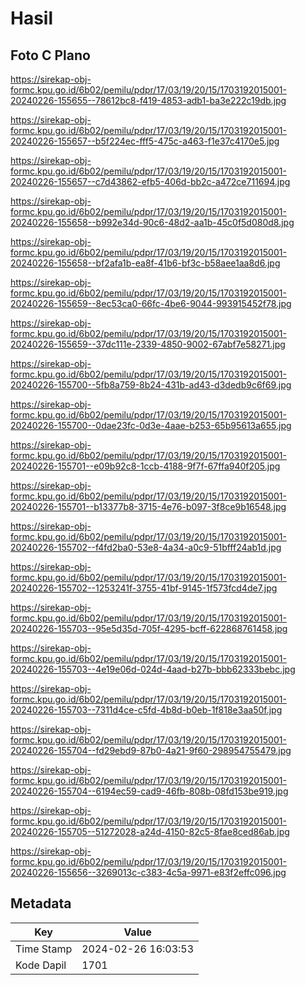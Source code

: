 # Hasil

## Foto C Plano

https://sirekap-obj-formc.kpu.go.id/6b02/pemilu/pdpr/17/03/19/20/15/1703192015001-20240226-155655--78612bc8-f419-4853-adb1-ba3e222c19db.jpg

https://sirekap-obj-formc.kpu.go.id/6b02/pemilu/pdpr/17/03/19/20/15/1703192015001-20240226-155657--b5f224ec-fff5-475c-a463-f1e37c4170e5.jpg

https://sirekap-obj-formc.kpu.go.id/6b02/pemilu/pdpr/17/03/19/20/15/1703192015001-20240226-155657--c7d43862-efb5-406d-bb2c-a472ce711694.jpg

https://sirekap-obj-formc.kpu.go.id/6b02/pemilu/pdpr/17/03/19/20/15/1703192015001-20240226-155658--b992e34d-90c6-48d2-aa1b-45c0f5d080d8.jpg

https://sirekap-obj-formc.kpu.go.id/6b02/pemilu/pdpr/17/03/19/20/15/1703192015001-20240226-155658--bf2afa1b-ea8f-41b6-bf3c-b58aee1aa8d6.jpg

https://sirekap-obj-formc.kpu.go.id/6b02/pemilu/pdpr/17/03/19/20/15/1703192015001-20240226-155659--8ec53ca0-66fc-4be6-9044-993915452f78.jpg

https://sirekap-obj-formc.kpu.go.id/6b02/pemilu/pdpr/17/03/19/20/15/1703192015001-20240226-155659--37dc111e-2339-4850-9002-67abf7e58271.jpg

https://sirekap-obj-formc.kpu.go.id/6b02/pemilu/pdpr/17/03/19/20/15/1703192015001-20240226-155700--5fb8a759-8b24-431b-ad43-d3dedb9c6f69.jpg

https://sirekap-obj-formc.kpu.go.id/6b02/pemilu/pdpr/17/03/19/20/15/1703192015001-20240226-155700--0dae23fc-0d3e-4aae-b253-65b95613a655.jpg

https://sirekap-obj-formc.kpu.go.id/6b02/pemilu/pdpr/17/03/19/20/15/1703192015001-20240226-155701--e09b92c8-1ccb-4188-9f7f-67ffa940f205.jpg

https://sirekap-obj-formc.kpu.go.id/6b02/pemilu/pdpr/17/03/19/20/15/1703192015001-20240226-155701--b13377b8-3715-4e76-b097-3f8ce9b16548.jpg

https://sirekap-obj-formc.kpu.go.id/6b02/pemilu/pdpr/17/03/19/20/15/1703192015001-20240226-155702--f4fd2ba0-53e8-4a34-a0c9-51bfff24ab1d.jpg

https://sirekap-obj-formc.kpu.go.id/6b02/pemilu/pdpr/17/03/19/20/15/1703192015001-20240226-155702--1253241f-3755-41bf-9145-1f573fcd4de7.jpg

https://sirekap-obj-formc.kpu.go.id/6b02/pemilu/pdpr/17/03/19/20/15/1703192015001-20240226-155703--95e5d35d-705f-4295-bcff-622868761458.jpg

https://sirekap-obj-formc.kpu.go.id/6b02/pemilu/pdpr/17/03/19/20/15/1703192015001-20240226-155703--4e19e06d-024d-4aad-b27b-bbb62333bebc.jpg

https://sirekap-obj-formc.kpu.go.id/6b02/pemilu/pdpr/17/03/19/20/15/1703192015001-20240226-155703--7311d4ce-c5fd-4b8d-b0eb-1f818e3aa50f.jpg

https://sirekap-obj-formc.kpu.go.id/6b02/pemilu/pdpr/17/03/19/20/15/1703192015001-20240226-155704--fd29ebd9-87b0-4a21-9f60-298954755479.jpg

https://sirekap-obj-formc.kpu.go.id/6b02/pemilu/pdpr/17/03/19/20/15/1703192015001-20240226-155704--6194ec59-cad9-46fb-808b-08fd153be919.jpg

https://sirekap-obj-formc.kpu.go.id/6b02/pemilu/pdpr/17/03/19/20/15/1703192015001-20240226-155705--51272028-a24d-4150-82c5-8fae8ced86ab.jpg

https://sirekap-obj-formc.kpu.go.id/6b02/pemilu/pdpr/17/03/19/20/15/1703192015001-20240226-155656--3269013c-c383-4c5a-9971-e83f2effc096.jpg


## Metadata

| Key        | Value               |
| ---------- | ------------------- |
| Time Stamp | 2024-02-26 16:03:53 |
| Kode Dapil | 1701                |



